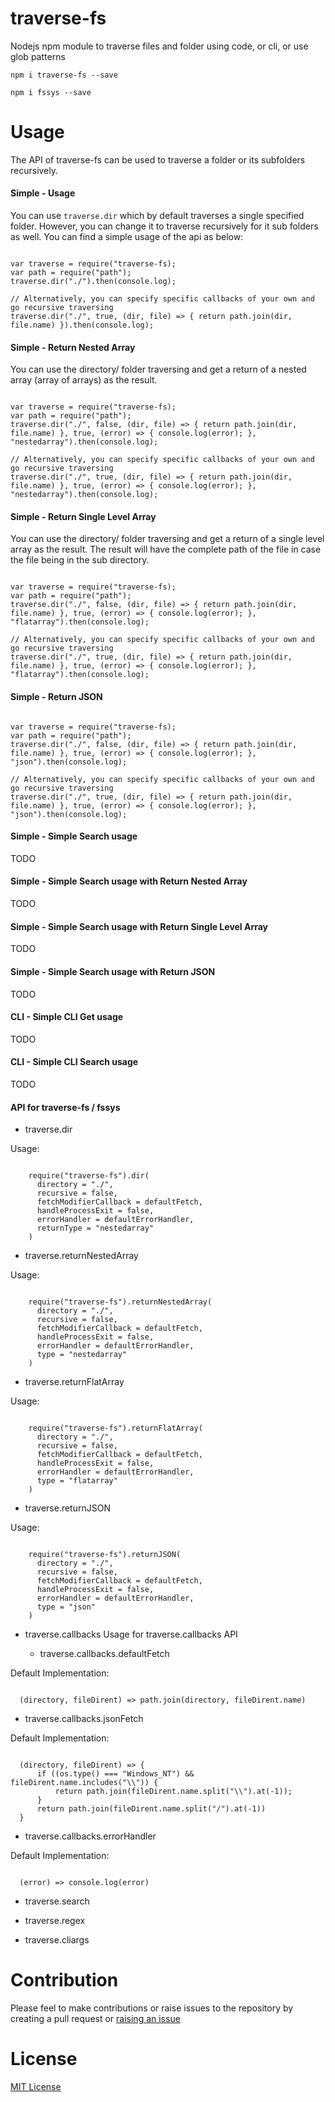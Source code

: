 # traverse-fs

Nodejs npm module to traverse files and folder using code, or cli, or use glob patterns

`npm i traverse-fs --save`

<!-- `npm i traverse-cli -g` -->
<!-- `npm i traverse-cli --save` -->

`npm i fssys --save`

# Usage

The API of traverse-fs can be used to traverse a folder or its subfolders recursively.

#### Simple - Usage

You can use `traverse.dir` which by default traverses a single specified folder. However, you can change it to traverse recursively for it sub folders as well. You can find a simple usage of the api as below:

```

var traverse = require("traverse-fs);
var path = require("path");
traverse.dir("./").then(console.log);

// Alternatively, you can specify specific callbacks of your own and go recursive traversing
traverse.dir("./", true, (dir, file) => { return path.join(dir, file.name) }).then(console.log);

```

#### Simple - Return Nested Array

You can use the directory/ folder traversing and get a return of a nested array (array of arrays) as the result.

```

var traverse = require("traverse-fs);
var path = require("path");
traverse.dir("./", false, (dir, file) => { return path.join(dir, file.name) }, true, (error) => { console.log(error); }, "nestedarray").then(console.log);

// Alternatively, you can specify specific callbacks of your own and go recursive traversing
traverse.dir("./", true, (dir, file) => { return path.join(dir, file.name) }, true, (error) => { console.log(error); }, "nestedarray").then(console.log);

```

#### Simple - Return Single Level Array

You can use the directory/ folder traversing and get a return of a single level array as the result. The result will have the complete path of the file in case the file being in the sub directory.

```

var traverse = require("traverse-fs);
var path = require("path");
traverse.dir("./", false, (dir, file) => { return path.join(dir, file.name) }, true, (error) => { console.log(error); }, "flatarray").then(console.log);

// Alternatively, you can specify specific callbacks of your own and go recursive traversing
traverse.dir("./", true, (dir, file) => { return path.join(dir, file.name) }, true, (error) => { console.log(error); }, "flatarray").then(console.log);

```

#### Simple - Return JSON

```

var traverse = require("traverse-fs);
var path = require("path");
traverse.dir("./", false, (dir, file) => { return path.join(dir, file.name) }, true, (error) => { console.log(error); }, "json").then(console.log);

// Alternatively, you can specify specific callbacks of your own and go recursive traversing
traverse.dir("./", true, (dir, file) => { return path.join(dir, file.name) }, true, (error) => { console.log(error); }, "json").then(console.log);

```

#### Simple - Simple Search usage

TODO

#### Simple - Simple Search usage with Return Nested Array

TODO

#### Simple - Simple Search usage with Return Single Level Array

TODO

#### Simple - Simple Search usage with Return JSON

TODO

#### CLI - Simple CLI Get usage

TODO

#### CLI - Simple CLI Search usage

TODO

#### API for traverse-fs / fssys


- traverse.dir

Usage:
```

    require("traverse-fs").dir(
      directory = "./", 
      recursive = false, 
      fetchModifierCallback = defaultFetch, 
      handleProcessExit = false, 
      errorHandler = defaultErrorHandler, 
      returnType = "nestedarray"
    )

```

- traverse.returnNestedArray

Usage:

```

    require("traverse-fs").returnNestedArray(
      directory = "./", 
      recursive = false, 
      fetchModifierCallback = defaultFetch, 
      handleProcessExit = false, 
      errorHandler = defaultErrorHandler, 
      type = "nestedarray"
    )

```

- traverse.returnFlatArray

Usage:

```

    require("traverse-fs").returnFlatArray(
      directory = "./", 
      recursive = false, 
      fetchModifierCallback = defaultFetch, 
      handleProcessExit = false, 
      errorHandler = defaultErrorHandler, 
      type = "flatarray"
    )

```

- traverse.returnJSON

Usage:

```

    require("traverse-fs").returnJSON(
      directory = "./", 
      recursive = false, 
      fetchModifierCallback = defaultFetch, 
      handleProcessExit = false, 
      errorHandler = defaultErrorHandler, 
      type = "json"
    )

```

- traverse.callbacks
Usage for traverse.callbacks API

  - traverse.callbacks.defaultFetch

Default Implementation:

```

  (directory, fileDirent) => path.join(directory, fileDirent.name)

```

  - traverse.callbacks.jsonFetch

Default Implementation:

```

  (directory, fileDirent) => {
      if ((os.type() === "Windows_NT") && fileDirent.name.includes("\\")) {
          return path.join(fileDirent.name.split("\\").at(-1));
      }
      return path.join(fileDirent.name.split("/").at(-1))
  }

```

  - traverse.callbacks.errorHandler

Default Implementation:

```

  (error) => console.log(error)

```

- traverse.search

- traverse.regex

- traverse.cliargs


# Contribution

Please feel to make contributions or raise issues to the repository by creating a pull request or [raising an issue](https://github.com/ganeshkbhat/glob-traverse-fs/issues)

# License

[MIT License](./LICENSE)
